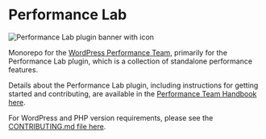 # Performance Lab
![Performance Lab plugin banner with icon](https://user-images.githubusercontent.com/3531426/159084476-af352db4-192e-4927-a383-7f76bb3641df.png)

Monorepo for the [WordPress Performance Team](https://make.wordpress.org/performance/), primarily for the Performance Lab plugin, which is a collection of standalone performance features.

Details about the Performance Lab plugin, including instructions for getting started and contributing, are available in the [Performance Team Handbook here](https://make.wordpress.org/performance/handbook/performance-lab/).

For WordPress and PHP version requirements, please see the [CONTRIBUTING.md file here](https://github.com/WordPress/performance/blob/trunk/CONTRIBUTING.md).